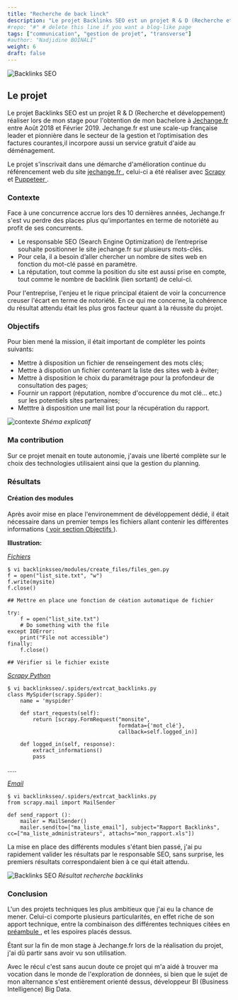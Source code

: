 ```yaml
---
title: "Recherche de back linck"
description: "Le projet Backlinks SEO est un projet R & D (Recherche et développement) réaliser lors de mon stage pour l'obtention de mon bachelore à Jechange.fr entre Août 2018 et Février 2019."
#repo: "#" # delete this line if you want a blog-like page
tags: ["communication", "gestion de projet", "transverse"]
#author: "Nadjidine BOINALI"
weight: 6
draft: false
---
```


![Backlinks SEO](../../images/project/home_page/backlink.png)


## Le projet
Le projet Backlinks SEO est un projet R & D (Recherche et développement) réaliser lors de mon stage pour l'obtention de mon bachelore à <a href="https://jechange.fr" target="_blank"> 
Jechange.fr </a> entre Août 2018 et Février 2019.
Jechange.fr est une scale-up française leader et pionnière dans le secteur de la gestion et l’optimisation des factures courantes,il 
incorpore aussi un service gratuit d'aide au déménagement.

Le projet s'inscrivait dans une démarche d'amélioration continue du référencement web du site <a href="https://jechange.fr" target="_blank"> jechange.fr </a>, celui-ci a été réaliser avec <a href="https://scrapy.org"> Scrapy </a> et <a href="https://github.com/puppeteer/puppeteer/"> Puppeteer </a>.


### Contexte
Face à une concurrence accrue lors des 10 dernières années, Jechange.fr s'est vu perdre des places plus qu'importantes en terme de notoriété au profit de ses concurrents.

- Le responsable SEO (Search Engine Optimization) de l’entreprise souhaite positionner le site jechange.fr sur plusieurs mots-clés.
- Pour cela, il a besoin d’aller chercher un nombre de sites web en fonction du mot-clé passé
en paramètre.
- La réputation, tout comme la position du site est aussi prise en compte, tout comme le
nombre de backlink (lien sortant) de celui-ci.

Pour l'entreprise, l'enjeu et le rique principal étaient de voir la concurrence creuser l'écart en terme de notoriété.
En ce qui me concerne, la cohérence du résultat attendu était les plus gros facteur quant à la réussite du projet.

### Objectifs

Pour bien mené la mission, il était important de compléter les points suivants:

- Mettre à disposition un fichier de renseingement des mots clés;
- Mettre à dispotion un fichier contenant la liste des sites web à éviter;
- Mettre à disposition le choix du paramétrage pour la profondeur de consultation des pages;
- Fournir un rapport (réputation, nombre d'occurence du mot clé... etc.) sur les potentiels sites partenaires; 
- Metttre à disposition une mail list pour la récupération du rapport.


![contexte](../../images/project/backlinks/principe.PNG)
<i>Shéma explicatif</i>

### Ma contribution

Sur ce projet menait en toute autonomie, j'avais une liberté complète sur le choix des technologies utilisaient ainsi 
que la gestion du planning.

### Résultats
#### Création des modules
Après avoir mise en place l'environemment de dévéloppement dédié, il était nécessaire dans un premier temps les fichiers allant contenir les différentes informations (<a href="#objectifs"> voir section Objectifs </a>).

<p> <strong>Illustration:</strong> </p>
<p> <i> <u> Fichiers </u></i> </p>

```
$ vi backlinksseo/modules/create_files/files_gen.py
f = open("list_site.txt", "w")
f.write(mysite)
f.close()

## Mettre en place une fonction de céation automatique de fichier

try:
    f = open("list_site.txt")
    # Do something with the file
except IOError:
    print("File not accessible")
finally:
    f.close()

## Vérifier si le fichier existe
```

<p> <i> <u> Scrapy Python </u></i> </p>

```
$ vi backlinksseo/.spiders/extrcat_backlinks.py
class MySpider(scrapy.Spider):
    name = 'myspider'

    def start_requests(self):
        return [scrapy.FormRequest("monsite",
                                   formdata={'mot_clé'},
                                   callback=self.logged_in)]

    def logged_in(self, response):
        extract_informations()
        pass

```

.....

<p> <i> <u> Email </u></i> </p>

```
$ vi backlinksseo/.spiders/extrcat_backlinks.py
from scrapy.mail import MailSender

def send_rapport ():
    mailer = MailSender()
    mailer.send(to=["ma_liste_email"], subject="Rapport Backlinks", cc=["ma_liste_administrateurs", attachs="mon_rapport.xls"])

```

La mise en place des différents modules s'étant bien passé, j'ai pu rapidement valider les résultats par le responsable SEO, sans surprise,
les premiers résultats correspondaient bien à ce qui était attendu.

![Backlinks SEO](../../images/project/backlinks/resultats.PNG)
<i>Résultat recherche backlinks</i>


### Conclusion

L'un des projets techniques les plus ambitieux que j'ai eu la chance de mener. 
Celui-ci comporte plusieurs particularités, en effet riche de son apport technique, entre la combinaison des différentes techniques citées en <a href="#le-projet"> préambule </a>, et les espoires placés dessus. 

Étant sur la fin de mon stage à Jechange.fr lors de la réalisation du projet, j'ai dû partir sans avoir vu son utilisation.

Avec le récul c'est sans aucun doute ce projet qui m'a aidé à trouver ma vocation dans le monde de l'exploration de données,
si bien que le sujet de mon alternance s'est entièrement orienté dessus, développeur BI (Business Intelligence) Big Data.    



      